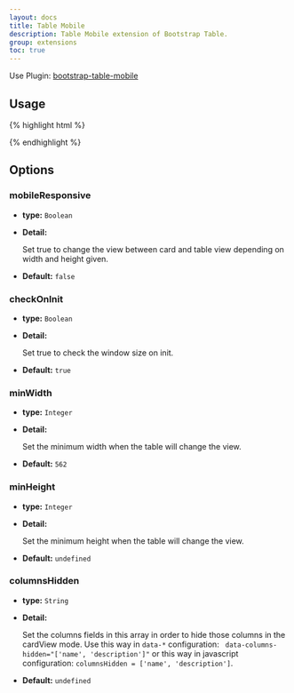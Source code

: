 ```yaml
---
layout: docs
title: Table Mobile
description: Table Mobile extension of Bootstrap Table.
group: extensions
toc: true
---
```


Use Plugin: [bootstrap-table-mobile](https://github.com/wenzhixin/bootstrap-table/tree/master/src/extensions/mobile)

## Usage

{% highlight html %}
<script src="extensions/mobile/bootstrap-table-mobile.js"></script>
{% endhighlight %}

## Options

### mobileResponsive

- **type:** `Boolean`

- **Detail:**

   Set true to change the view between card and table view depending on width and height given.

- **Default:** `false`

### checkOnInit

- **type:** `Boolean`

- **Detail:**

   Set true to check the window size on init.

- **Default:** `true`

### minWidth

- **type:** `Integer`

- **Detail:**

   Set the minimum width when the table will change the view.

- **Default:** `562`

### minHeight

- **type:** `Integer`

- **Detail:**

   Set the minimum height when the table will change the view.

- **Default:** `undefined`

### columnsHidden

- **type:** `String`

- **Detail:**

   Set the columns fields in this array in order to hide those columns in the cardView mode. Use this way in `data-*` configuration: ` data-columns-hidden="['name', 'description']"` or this way in javascript configuration: `columnsHidden = ['name', 'description']`.

- **Default:** `undefined`
